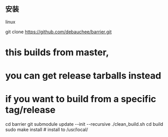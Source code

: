 

## 安装

linux


git clone https://github.com/debauchee/barrier.git
# this builds from master,
# you can get release tarballs instead
# if you want to build from a specific tag/release
cd barrier
git submodule update --init --recursive
./clean_build.sh
cd build
sudo make install # install to /usr/local/
